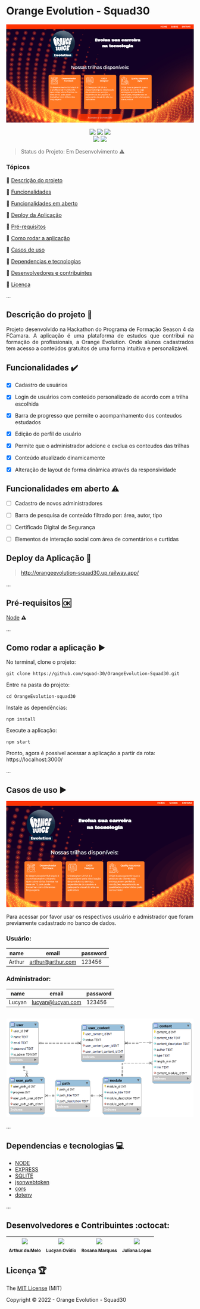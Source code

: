<h1>Orange Evolution - Squad30</h1> 

<p align="center">
  <img src="./docs/projeto.png"/>
</p>

<p align="center">
  <img src="https://img.shields.io/badge/Node.js-43853D?style=for-the-badge&logo=node.js&logoColor=white"/>
  <img src="https://img.shields.io/badge/Express.js-404D59?style=for-the-badge"/>
  <img src="https://img.shields.io/badge/SQLite-07405E?style=for-the-badge&logo=sqlite&logoColor=white"/><br>
  <img src="http://img.shields.io/static/v1?label=License&message=MIT&color=green&style=for-the-badge"/>
  <img src="http://img.shields.io/static/v1?label=STATUS&message=EM%20DESENVOLVIMENTO&color=RED&style=for-the-badge"/>
</p>

> Status do Projeto:  Em Desenvolvimento :warning:

### Tópicos 

:small_blue_diamond: [Descrição do projeto](#descrição-do-projeto-page_with_curl)

:small_blue_diamond: [Funcionalidades](#funcionalidades-heavy_check_mark)

:small_blue_diamond: [Funcionalidades em aberto](#funcionalidades-em-aberto-warning)

:small_blue_diamond: [Deploy da Aplicação](#deploy-da-aplicação-dash)

:small_blue_diamond: [Pré-requisitos](#pré-requisitos-ok)

:small_blue_diamond: [Como rodar a aplicação](#como-rodar-a-aplicação-arrow_forward)

:small_blue_diamond: [Casos de uso](#casos-de-uso-arrow_forward)

:small_blue_diamond: [Dependencias e tecnologias](#dependencias-e-tecnologias-computer)

:small_blue_diamond: [Desenvolvedores e contribuintes](#desenvolvedores-e-contribuintes-octocat) 

:small_blue_diamond: [Licença](#licença-trophy)

... 

## Descrição do projeto :page_with_curl: 

<p align="justify">
  Projeto desenvolvido na Hackathon do Programa de Formação Season 4 da FCamara. A aplicação é uma plataforma de estudos que contribui na formação de profissionais, a Orange Evolution. Onde alunos cadastrados tem acesso a conteúdos gratuitos de uma forma intuitiva e personalizável. 
</p>

## Funcionalidades :heavy_check_mark:

- [X] Cadastro de usuários
- [X] Login de usuários com conteúdo personalizado de acordo com a trilha escolhida
- [X] Barra de progresso que permite o acompanhamento dos conteudos estudados 
- [X] Edição do perfil do usuário
- [X] Permite que o administrador adcione e exclua os conteudos das trilhas
- [X] Conteúdo atualizado dinamicamente
- [X] Alteração de layout de forma dinâmica através da responsividade


## Funcionalidades em aberto :warning:

- [ ] Cadastro de novos administradores
- [ ] Barra de pesquisa de conteúdo filtrado por: área, autor, tipo
- [ ] Certificado Digital de Segurança
- [ ] Elementos de interação social com área de comentários e curtidas


## Deploy da Aplicação :dash:

> http://orangeevolution-squad30.up.railway.app/

... 

## Pré-requisitos :ok:

[Node](https://nodejs.org/en/download/) :warning: 

...

## Como rodar a aplicação :arrow_forward:

No terminal, clone o projeto: 

```
git clone https://github.com/squad-30/OrangeEvolution-Squad30.git
```
Entre na pasta do projeto: 

```
cd OrangeEvolution-squad30
```
Instale as dependências: 

```
npm install
```
Execute a aplicação: 

```
npm start
```
Pronto, agora é possivel acessar a aplicação a partir da rota: https://localhost:3000/

... 

## Casos de uso :arrow_forward:

<img src="./docs/projeto.gif" />

Para acessar por favor usar os respectivos usuário e admistrador que foram previamente cadastrado no banco de dados.

### Usuário: 

|name|email|password|
| -------- |-------- |-------- |
|Arthur|arthur@arthur.com|123456|

### Administrador: 

|name|email|password|
| -------- |-------- |-------- |
|Lucyan|lucyan@lucyan.com|123456|

<br>
<img src="./docs/img/database-diagram.png" />

... 

## Dependencias e tecnologias :computer:

- [NODE](https://nodejs.org/en/)
- [EXPRESS](https://expressjs.com/pt-br/)
- [SQLITE](https://www.sqlite.org/index.html)
- [jsonwebtoken](https://www.npmjs.com/package/jsonwebtoken)
- [cors](https://www.npmjs.com/package/cors)
- [dotenv](https://www.npmjs.com/package/dotenv)

...

## Desenvolvedores e Contribuintes :octocat:

| [<img src="https://avatars.githubusercontent.com/u/88115781?v=4" width=115><br><sub>Arthur de Melo</sub>](https://github.com/artdemelo) |  [<img src="https://avatars.githubusercontent.com/u/106949997?v=4" width=115><br><sub>Lucyan Ovídio</sub>](https://github.com/lucyanovidio) |  [<img src="https://avatars.githubusercontent.com/u/117302308?v=4" width=115><br><sub>Rosana Marques</sub>](https://github.com/rosanadeveloper) |  [<img src="https://media-exp1.licdn.com/dms/image/C4E03AQG7T8ev1lBF1A/profile-displayphoto-shrink_800_800/0/1516673087717?e=1674086400&v=beta&t=8iLeX4sXaURp7RYKwuMQuPlqi2WCS0gQVylONn3gaN4" width=115><br><sub>Juliana Lopes</sub>](https://www.linkedin.com/in/julianalopesco/) |
| :---: | :---: | :---: | :---: 

## Licença :trophy:

The [MIT License](./LICENSE) (MIT)

Copyright :copyright: 2022 - Orange Evolution - Squad30
